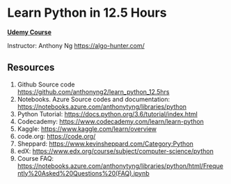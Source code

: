 # Learn Python in 12.5 Hours

[**Udemy Course**](https://www.udemy.com/learn-python-in-125-hours/learn/v4/content)

Instructor: Anthony Ng 
https://algo-hunter.com/

## Resources

1. Github Source code 
   <https://github.com/anthonyng2/learn_python_12.5hrs>
2. Notebooks. Azure Source codes and documentation: 
   <https://notebooks.azure.com/anthonytyng/libraries/python>
3. Python Tutorial: <https://docs.python.org/3.6/tutorial/index.html>
4. Codecademy: <https://www.codecademy.com/learn/learn-python>
5. Kaggle: <https://www.kaggle.com/learn/overview>
6. code.org: <https://code.org/>
7. Sheppard: <https://www.kevinsheppard.com/Category:Python>
8. edX: <https://www.edx.org/course/subject/computer-science/python>
9. Course FAQ: <https://notebooks.azure.com/anthonytyng/libraries/python/html/Frequently%20Asked%20Questions%20(FAQ).ipynb>